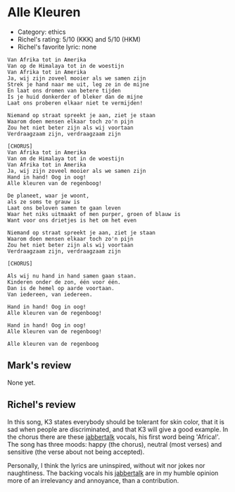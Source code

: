 # Alle Kleuren

 * Category: ethics
 * Richel's rating: 5/10 (KKK) and 5/10 (HKM)
 * Richel's favorite lyric: none

```
Van Afrika tot in Amerika
Van op de Himalaya tot in de woestijn
Van Afrika tot in Amerika
Ja, wij zijn zoveel mooier als we samen zijn
Strek je hand naar me uit, leg ze in de mijne
En laat ons dromen van betere tijden
Is je huid donkerder of bleker dan de mijne
Laat ons proberen elkaar niet te vermijden!

Niemand op straat spreekt je aan, ziet je staan
Waarom doen mensen elkaar toch zo'n pijn
Zou het niet beter zijn als wij voortaan
Verdraagzaam zijn, verdraagzaam zijn

[CHORUS]
Van Afrika tot in Amerika
Van om de Himalaya tot in de woestijn
Van Afrika tot in Amerika
Ja, wij zijn zoveel mooier als we samen zijn
Hand in hand! Oog in oog!
Alle kleuren van de regenboog!

De planeet, waar je woont,
als ze soms te grauw is
Laat ons beloven samen te gaan leven
Waar het niks uitmaakt of men purper, groen of blauw is
Want voor ons drietjes is het om het even

Niemand op straat spreekt je aan, ziet je staan
Waarom doen mensen elkaar toch zo'n pijn
Zou het niet beter zijn als wij voortaan
Verdraagzaam zijn, verdraagzaam zijn

[CHORUS]

Als wij nu hand in hand samen gaan staan.
Kinderen onder de zon, één voor één.
Dan is de hemel op aarde voortaan.
Van iedereen, van iedereen.

Hand in hand! Oog in oog!
Alle kleuren van de regenboog!

Hand in hand! Oog in oog!
Alle kleuren van de regenboog!

Alle kleuren van de regenboog
```

## Mark's review

None yet.

## Richel's review

In this song, K3 states everybody should be tolerant for skin color,
that it is sad when people are discriminated, and that K3 will give a
good example. In the chorus there are these [jabbertalk](Jabbertalk.md) vocals, his first word being 'Africa!'. 
The song has
three moods: happy (the chorus), neutral (most verses) and sensitive
(the verse about not being accepted).

Personally, I think the lyrics are uninspired, without wit nor jokes nor
naughtiness. The backing vocals his [jabbertalk](Jabbertalk.md) 
are in my humble opinion more of an
irrelevancy and annoyance, than a contribution.
